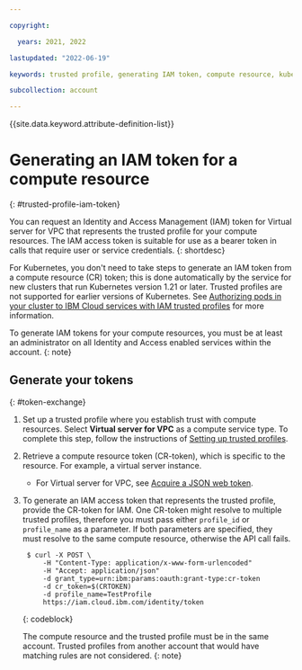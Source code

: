 ```yaml
---

copyright:

  years: 2021, 2022

lastupdated: "2022-06-19"

keywords: trusted profile, generating IAM token, compute resource, kubernetes cluster, virtual server

subcollection: account

---
```


{{site.data.keyword.attribute-definition-list}}

# Generating an IAM token for a compute resource
{: #trusted-profile-iam-token}

You can request an Identity and Access Management (IAM) token for Virtual server for VPC that represents the trusted profile for your compute resources. The IAM access token is suitable for use as a bearer token in calls that require user or service credentials.
{: shortdesc}

For Kubernetes, you don't need to take steps to generate an IAM token from a compute resource (CR) token; this is done automatically by the service for new clusters that run Kubernetes version 1.21 or later. Trusted profiles are not supported for earlier versions of Kubernetes. See [Authorizing pods in your cluster to IBM Cloud services with IAM trusted profiles](/docs/containers?topic=containers-pod-iam-identity) for more information.

To generate IAM tokens for your compute resources, you must be at least an administrator on all Identity and Access enabled services within the account.
{: note}

## Generate your tokens
{: #token-exchange}

1. Set up a trusted profile where you establish trust with compute resources. Select **Virtual server for VPC** as a compute service type. To complete this step, follow the instructions of [Setting up trusted profiles](/docs/account?topic=account-create-trusted-profile#create-profile-compute).
2. Retrieve a compute resource token (CR-token), which is specific to the resource. For example, a virtual server instance. 
   *  For Virtual server for VPC, see [Acquire a JSON web token](/docs/vpc?topic=vpc-imd-configure-service#imd-json-token).
3. To generate an IAM access token that represents the trusted profile, provide the CR-token for IAM. One CR-token might resolve to multiple trusted profiles, therefore you must pass either `profile_id` or `profile_name` as a parameter. If both parameters are specified, they must resolve to the same compute resource, otherwise the API call fails.

   ```curl
    $ curl -X POST \
        -H "Content-Type: application/x-www-form-urlencoded"   
        -H "Accept: application/json"                          
        -d grant_type=urn:ibm:params:oauth:grant-type:cr-token 
        -d cr_token=$(CRTOKEN)                                 
        -d profile_name=TestProfile                            
        https://iam.cloud.ibm.com/identity/token
   ```
   {: codeblock}
    
   The compute resource and the trusted profile must be in the same account. Trusted profiles from another account that would have matching rules are not considered.
   {: note}

